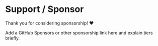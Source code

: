 # Support / Sponsor

Thank you for considering sponsorship! :heart:

Add a GitHub Sponsors or other sponsorship link here and explain tiers briefly.
